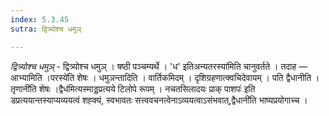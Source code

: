 ```yaml
---
index: 5.3.45
sutra: द्वित्र्योश्च धमुञ्

---
```

_द्वित्र्योश्च धमुञ्_ - द्वित्र्योश्च धमुञ् । षष्ठी पञ्चम्यर्थे । 'ध' इतिअन्यतरस्या॑मिति चानुवर्तते । तदाह — आभ्यामिति ।परस्ये॑ति शेषः । धमुञन्तादिति । वार्तिकमिदम् । दृशिग्रहणात्क्वचिदेवायम् । पति द्वैधानीति ।तृणानी॑ति शेषः ।द्वैध॑मित्यस्माड्डप्रत्यये टिलोपे रूपम् । नचतसिलादयः प्राक् पाशपः॑ इति डप्रत्ययान्तस्याप्यव्ययत्वं शह्क्यं, स्वभावतः सत्त्ववचनत्वेनाऽव्ययत्वाऽसंभवात्,द्वैधानी॑ति भाष्यप्रयोगाच्च ।
